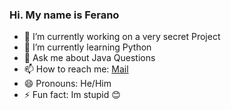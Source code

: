 ### Hi. My name is Ferano 

- 🔭 I’m currently working on a very secret Project
- 🌱 I’m currently learning Python
- 💬 Ask me about Java Questions
- 📫 How to reach me: [Mail](mailto:feranoPrivat@gmail.com) 
- 😄 Pronouns: He/Him
- ⚡ Fun fact: Im stupid 😊
